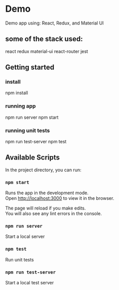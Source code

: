 # Demo
Demo app using: React, Redux, and Material UI

## some of the stack used:
react
redux
material-ui
react-router
jest

## Getting started
### install
npm install

### running app
npm run server
npm start

### running unit tests
npm run test-server
npm test

## Available Scripts

In the project directory, you can run:

### `npm start`

Runs the app in the development mode.\
Open [http://localhost:3000](http://localhost:3000) to view it in the browser.

The page will reload if you make edits.\
You will also see any lint errors in the console.

### `npm run server`

Start a local server

### `npm test`

Run unit tests

### `npm run test-server`

Start a local test server

